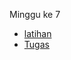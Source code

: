 Minggu ke 7

- [latihan](https://github.com/Dean-182/tekn-cloud-computing/blob/main/minggu-07/latihan.md)
- [Tugas](https://github.com/Dean-182/tekn-cloud-computing/blob/main/minggu-07/Tugas.md)
